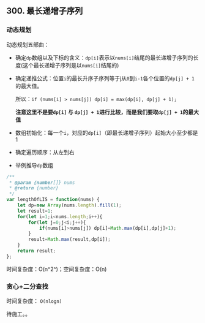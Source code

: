 ## 300. 最长递增子序列

### 动态规划

动态规划五部曲：

* 确定`dp`数组以及下标的含义：`dp[i]`表示以`nums[i]`结尾的最长递增子序列的长度(这个最长递增子序列是以`nums[i]`结尾的)

* 确定递推公式：位置`i`的最长升序子序列等于j从`0`到`i-1`各个位置的`dp[j] + 1`的最大值。

  所以：`if (nums[i] > nums[j]) dp[i] = max(dp[i], dp[j] + 1);`

  **注意这里不是要`dp[i]` 与 `dp[j] + 1`进行比较，而是我们要取`dp[j] + 1`的最大值**

* 数组初始化：每一个`i`，对应的`dp[i]`（即最长递增子序列）起始大小至少都是1

* 确定遍历顺序：从左到右

* 举例推导`dp`数组

```javascript
/**
 * @param {number[]} nums
 * @return {number}
 */
var lengthOfLIS = function(nums) {
    let dp=new Array(nums.length).fill(1);
    let result=1;
    for(let i=1;i<nums.length;i++){
        for(let j=0;j<i;j++){
            if(nums[i]>nums[j]) dp[i]=Math.max(dp[i],dp[j]+1);
        }
        result=Math.max(result,dp[i]);
    }
    return result;
};
```

时间复杂度：O(n^2^)；空间复杂度：O(n)

### 贪心+二分查找

时间复杂度： `O(nlogn)`

待施工。。